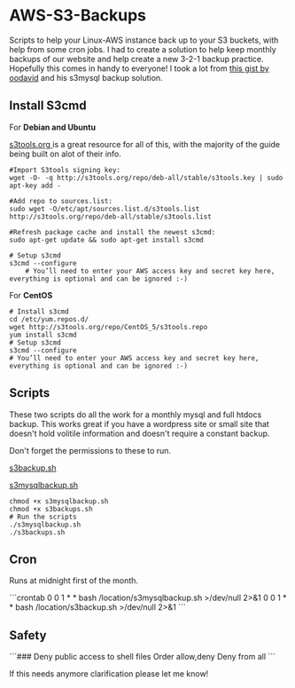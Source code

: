 # AWS-S3-Backups
Scripts to help your Linux-AWS instance back up to your S3 buckets, with help from some cron jobs.
I had to create a solution to help keep monthly backups of our website and help create a new 3-2-1 backup practice.  Hopefully this comes in handy to everyone!
I took a lot from [this gist by oodavid](https://gist.github.com/oodavid/2206527) and his s3mysql backup solution.
<h2> Install S3cmd</h2>
For <b>Debian and Ubuntu</b> 
<p>
<a href="s3tools.org">s3tools.org </a>is a great resource for all of this, with the majority of the guide being built on alot of their info.
</p>

```
#Import S3tools signing key:
wget -O- -q http://s3tools.org/repo/deb-all/stable/s3tools.key | sudo apt-key add -

#Add repo to sources.list: 
sudo wget -O/etc/apt/sources.list.d/s3tools.list http://s3tools.org/repo/deb-all/stable/s3tools.list

#Refresh package cache and install the newest s3cmd:
sudo apt-get update && sudo apt-get install s3cmd

# Setup s3cmd
s3cmd --configure
    # You’ll need to enter your AWS access key and secret key here, everything is optional and can be ignored :-)
 ```

For <b>CentOS</b>
```
# Install s3cmd
cd /etc/yum.repos.d/
wget http://s3tools.org/repo/CentOS_5/s3tools.repo
yum install s3cmd
# Setup s3cmd
s3cmd --configure
# You’ll need to enter your AWS access key and secret key here, everything is optional and can be ignored :-)
 ```  
    
<h2> Scripts </h2>
<p>These two scripts do all the work for a monthly mysql and full htdocs backup. This works great if you have a wordpress site or small site that doesn't hold volitile information and doesn't require a constant backup.</p>
Don't forget the permissions to these to run.

[s3backup.sh](https://github.com/alastweekdahlman/AWS-S3-Backups/blob/master/s3backup.sh)

[s3mysqlbackup.sh](https://github.com/alastweekdahlman/AWS-S3-Backups/blob/master/s3mysqlbackup.sh)

```
chmod +x s3mysqlbackup.sh
chmod +x s3backups.sh
# Run the scripts
./s3mysqlbackup.sh
./s3backups.sh
```



<h2>Cron</h2>
<p> Runs at midnight first of the month.</p>
```crontab
0 0 1 * * bash /location/s3mysqlbackup.sh >/dev/null 2>&1
0 0 1 * * bash /location/s3backup.sh >/dev/null 2>&1
```
<h2>Safety</h2>
```### Deny public access to shell files
<Files *.sh>
    Order allow,deny
    Deny from all
</Files>```

If this needs anymore clarification please let me know!
